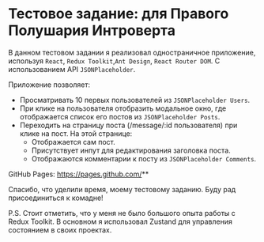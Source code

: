 # Тестовое задание: для Правого Полушария Интроверта

В данном тестовом задании я реализовал одностраничное приложение, используя `React`, `Redux Toolkit`,`Ant Design`, `React Router DOM`. С использованием API `JSONPlaceholder`.

Приложение позволяет:

- Просматривать 10 первых пользователей из `JSONPlaceholder Users`.
- При клике на пользователя отобразить модальное окно, где отображается список его постов из `JSONPlaceholder Posts`.
- Переходить на страницу поста (/message/:id пользователя) при клике на пост. На этой странице:
  - Отображается сам пост.
  - Присутствует инпут для редактирования заголовка поста.
  - Отображаются комментарии к посту из `JSONPlaceholder Comments`.

GitHub Pages: <https://pages.github.com/>\*\*

Спасибо, что уделили время, моему тестовому заданию. Буду рад присоединиться к комадне!

P.S.
Стоит отметить, что у меня не было большого опыта работы с Redux Toolkit. В основном я использовал Zustand для управления состоянием в своих проектах.
